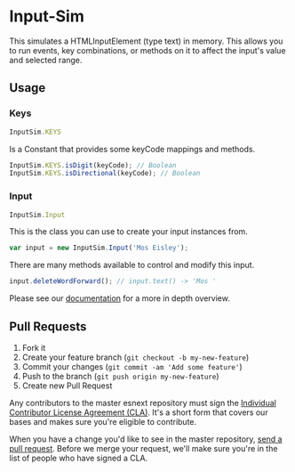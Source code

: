# Input-Sim

This simulates a HTMLInputElement (type text) in memory. This allows you to
run events, key combinations, or methods on it to affect the input's value
and selected range.

## Usage

### Keys
```js
InputSim.KEYS
```

Is a Constant that provides some keyCode mappings and methods.

```js
InputSim.KEYS.isDigit(keyCode); // Boolean
InputSim.KEYS.isDirectional(keyCode); // Boolean
```

### Input
```js
InputSim.Input
```

This is the class you can use to create your input instances from.

```js
var input = new InputSim.Input('Mos Eisley');
```

There are many methods available to control and modify this input.

```js
input.deleteWordForward(); // input.text() -> 'Mos '
```

Please see our [documentation](docs/) for a more in depth overview.

## Pull Requests

1. Fork it
2. Create your feature branch (`git checkout -b my-new-feature`)
3. Commit your changes (`git commit -am 'Add some feature'`)
4. Push to the branch (`git push origin my-new-feature`)
5. Create new Pull Request

Any contributors to the master esnext repository must sign the [Individual
Contributor License Agreement (CLA)][cla].  It's a short form that covers our
bases and makes sure you're eligible to contribute.

[cla]: https://spreadsheets.google.com/spreadsheet/viewform?formkey=dDViT2xzUHAwRkI3X3k5Z0lQM091OGc6MQ&ndplr=1

When you have a change you'd like to see in the master repository, [send a pull
request](https://github.com/iamJoeTaylor/input-sim/pulls). Before we merge your
request, we'll make sure you're in the list of people who have signed a CLA.
